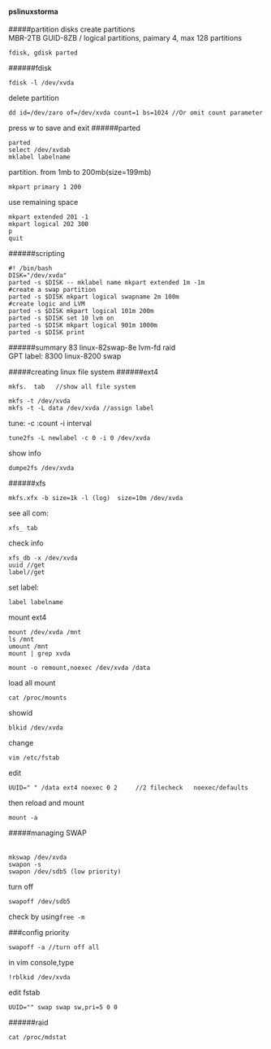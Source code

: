 #### pslinuxstorma
#####partition disks
create partitions  
MBR-2TB GUID-8ZB / logical partitions, paimary 4, max 128 partitions
```
fdisk, gdisk parted
```

######fdisk
```
fdisk -l /dev/xvda
```
delete partition
```
dd id=/dev/zaro of=/dev/xvda count=1 bs=1024 //Or omit count parameter
```

press w to save and exit
######parted
```
parted
select /dev/xvdab
mklabel labelname
```
partition. from 1mb to 200mb(size=199mb)
```
mkpart primary 1 200
```
use remaining space
```
mkpart extended 201 -1
mkpart logical 202 300
p
quit
```
######scripting
```
#! /bin/bash
DISK="/dev/xvda"
parted -s $DISK -- mklabel name mkpart extended 1m -1m
#create a swap partition
parted -s $DISK mkpart logical swapname 2m 100m
#create logic and LVM
parted -s $DISK mkpart logical 101m 200m
parted -s $DISK set 10 lvm on
parted -s $DISK mkpart logical 901m 1000m
parted -s $DISK print
```
######summary
83 linux-82swap-8e lvm-fd raid  
GPT label:
8300 linux-8200 swap

#####creating linux file system
######ext4
```
mkfs.  tab   //show all file system
```

```
mkfs -t /dev/xvda
mkfs -t -L data /dev/xvda //assign label
```
tune: -c :count -i interval
```
tune2fs -L newlabel -c 0 -i 0 /dev/xvda
```
show info
```
dumpe2fs /dev/xvda
```

######xfs
```
mkfs.xfx -b size=1k -l (log)  size=10m /dev/xvda
```
see all com:
```
xfs_ tab
```
check info
```
xfs_db -x /dev/xvda
uuid //get
label//get
```

set label:
```
label labelname
```
mount ext4
```
mount /dev/xvda /mnt
ls /mnt
umount /mnt
mount | grep xvda
```

```
mount -o remount,noexec /dev/xvda /data
```


load all mount
```
cat /proc/mounts
```
showid
```
blkid /dev/xvda
```
change
```
vim /etc/fstab
```
edit
```
UUID=" " /data ext4 noexec 0 2     //2 filecheck   noexec/defaults
```

then reload and mount
```
mount -a
```
#####managing SWAP

######
```
mkswap /dev/xvda
swapon -s
swapon /dev/sdb5 (low priority)
```

turn off
```
swapoff /dev/sdb5
```

check by using```free -m```

###config priority
```
swapoff -a //turn off all
```

in vim console,type
```
!rblkid /dev/xvda
```
edit fstab
```
UUID="" swap swap sw,pri=5 0 0
```
######raid
```
cat /proc/mdstat
```




